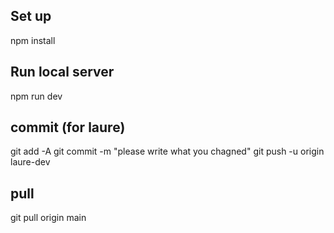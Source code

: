 ## Set up
npm install

## Run local server
npm run dev

## commit (for laure)
git add -A
git commit -m "please write what you chagned"
git push -u origin laure-dev

## pull
git pull origin main
